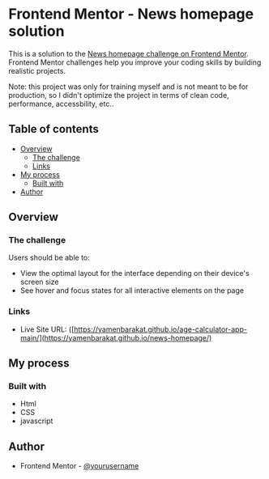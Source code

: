 # Frontend Mentor - News homepage solution

This is a solution to the [News homepage challenge on Frontend Mentor](https://www.frontendmentor.io/challenges/news-homepage-H6SWTa1MFl). Frontend Mentor challenges help you improve your coding skills by building realistic projects. 

Note: this project was only for training myself and is not meant to be for production, so I didn't optimize the project in terms of clean code, performance, accessbility, etc..

## Table of contents

- [Overview](#overview)
  - [The challenge](#the-challenge)
  - [Links](#links)
- [My process](#my-process)
  - [Built with](#built-with)
- [Author](#author)

## Overview

### The challenge

Users should be able to:

- View the optimal layout for the interface depending on their device's screen size
- See hover and focus states for all interactive elements on the page

### Links

- Live Site URL: ([https://yamenbarakat.github.io/age-calculator-app-main/](https://yamenbarakat.github.io/news-homepage/)

## My process

### Built with

- Html
- CSS 
- javascript

## Author

- Frontend Mentor - [@yourusername](https://www.frontendmentor.io/profile/yamenbarakat)

